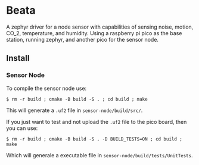 # Beata
A zephyr driver for a node sensor with capabilities of sensing noise, motion, CO_2, temperature, and humidity. Using a raspberry pi pico as the base station, running zephyr, and another pico for the sensor node.

## Install
### Sensor Node
To compile the sensor node use:
```
$ rm -r build ; cmake -B build -S . ; cd build ; make
```
This will generate a `.uf2` file in `sensor-node/build/src/`.

If you just want to test and not upload the `.uf2` file to the pico board,
then you can use:
```
$ rm -r build ; cmake -B build -S . -D BUILD_TESTS=ON ; cd build ; make
```
Which will generale a executable file in `sensor-node/build/tests/UnitTests`.